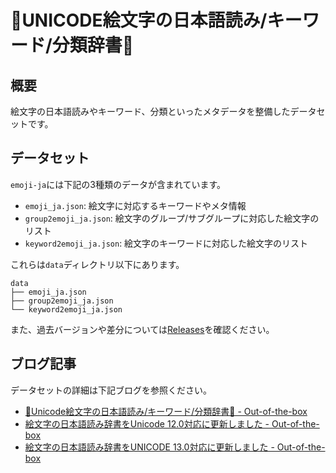 # 📙UNICODE絵文字の日本語読み/キーワード/分類辞書📙

## 概要
絵文字の日本語読みやキーワード、分類といったメタデータを整備したデータセットです。

## データセット
`emoji-ja`には下記の3種類のデータが含まれています。

- `emoji_ja.json`: 絵文字に対応するキーワードやメタ情報
- `group2emoji_ja.json`: 絵文字のグループ/サブグループに対応した絵文字のリスト
- `keyword2emoji_ja.json`: 絵文字のキーワードに対応した絵文字のリスト

これらは`data`ディレクトリ以下にあります。

```
data
├── emoji_ja.json
├── group2emoji_ja.json
└── keyword2emoji_ja.json
```

また、過去バージョンや差分については[Releases](https://github.com/yagays/emoji-ja/releases)を確認ください。

## ブログ記事
データセットの詳細は下記ブログを参照ください。

- [📙Unicode絵文字の日本語読み/キーワード/分類辞書📙 \- Out\-of\-the\-box](https://yag-ays.github.io/project/emoji-ja/)
- [絵文字の日本語読み辞書をUnicode 12\.0対応に更新しました \- Out\-of\-the\-box](https://yag-ays.github.io/project/emoji-ja-update-12/)
- [絵文字の日本語読み辞書をUNICODE 13\.0対応に更新しました \- Out\-of\-the\-box](https://yag-ays.github.io/project/emoji-ja-update-13/)